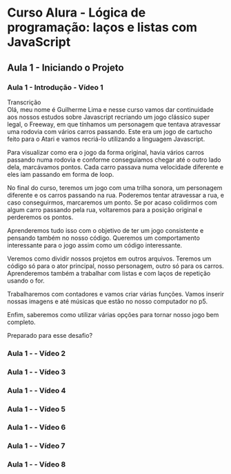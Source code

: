 # Curso Alura - Lógica de programação: laços e listas com JavaScript

## Aula 1 - Iniciando o Projeto

### Aula 1 - Introdução - Vídeo 1

Transcrição  
Olá, meu nome é Guilherme Lima e nesse curso vamos dar continuidade aos nossos estudos sobre Javascript recriando um jogo clássico super legal, o Freeway, em que tínhamos um personagem que tentava atravessar uma rodovia com vários carros passando. Este era um jogo de cartucho feito para o Atari e vamos recriá-lo utilizando a linguagem Javascript.

Para visualizar como era o jogo da forma original, havia vários carros passando numa rodovia e conforme conseguíamos chegar até o outro lado dela, marcávamos pontos. Cada carro passava numa velocidade diferente e eles iam passando em forma de loop.

No final do curso, teremos um jogo com uma trilha sonora, um personagem diferente e os carros passando na rua. Poderemos tentar atravessar a rua, e caso conseguirmos, marcaremos um ponto. Se por acaso colidirmos com algum carro passando pela rua, voltaremos para a posição original e perderemos os pontos.

Aprenderemos tudo isso com o objetivo de ter um jogo consistente e pensando também no nosso código. Queremos um comportamento interessante para o jogo assim como um código interessante.

Veremos como dividir nossos projetos em outros arquivos. Teremos um código só para o ator principal, nosso personagem, outro só para os carros. Aprenderemos também a trabalhar com listas e com laços de repetição usando o for.

Trabalharemos com contadores e vamos criar várias funções. Vamos inserir nossas imagens e até músicas que estão no nosso computador no p5.

Enfim, saberemos como utilizar várias opções para tornar nosso jogo bem completo.

Preparado para esse desafio?

### Aula 1 -  - Vídeo 2
### Aula 1 -  - Vídeo 3
### Aula 1 -  - Vídeo 4
### Aula 1 -  - Vídeo 5
### Aula 1 -  - Vídeo 6
### Aula 1 -  - Vídeo 7
### Aula 1 -  - Vídeo 8
